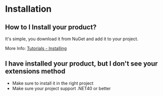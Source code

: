 # Installation

## How to I Install your product?
It's simple, you download it from NuGet and add it to your project.

More Info: [Tutorials - Installing](installing)

## I have installed your product, but I don't see your extensions method
- Make sure to install it in the right project
- Make sure your project support .NET40 or better
